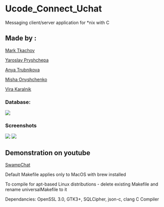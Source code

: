 # Ucode_Connect_Uchat

Messaging client/server application for \*nix with C

## Made by :

[Mark Tkachov](https://github.com/MarkTkachov)

[Yaroslav Pryshchepa](https://github.com/trixxterzz)

[Anya Trubnikova](https://github.com/annatrubnikova)

[Misha Onyshchenko](https://github.com/Sheeseburger)

[Vira Karalnik](https://github.com/jinjergirl)

### Database:

<img src="https://i.imgur.com/eByXThj.png">

### Screenshots

<img src="https://i.imgur.com/jDBA4nm.png">

<img src="https://i.imgur.com/jYdtf2Z.png">

## Demonstration on youtube
[SwampChat](https://youtu.be/SFnbKBlhFRg?si=fCGiVVGdM3p24QEx)



Default Makefile applies only to MacOS with brew installed

To compile for apt-based Linux distributions - delete existing Makefile and rename universalMakefile to it

Dependancies: OpenSSL 3.0, GTK3+, SQLCipher, json-c, clang C Compiler

